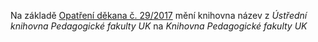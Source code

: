 
Na základě <a
href="/img/opatreni_dekana_c.292017_provozni_a_vypujcni_rad_knihovny_pedagogicke_fakulty_univerzity_karlovy.pdf">Opatření
děkana č. 29/2017</a> mění knihovna název z <i>Ústřední knihovna Pedagogické
fakulty UK</i> na <i>Knihovna Pedagogické fakulty UK</i>

